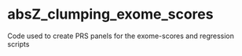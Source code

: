 # absZ_clumping_exome_scores
Code used to create PRS panels for the exome-scores and regression scripts
